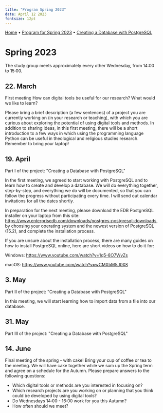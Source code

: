 ```yaml
---
title: "Program Spring 2023"
date: April 12 2023
fontsize: 12pt
---
```


[Home](/) &bull; [Program for Spring 2023](/ProgramSpring23.md) &bull; [Creating a Database with PostgreSQL](/PostgreSQL1.md) 


# Spring 2023

The study group meets approximately every other Wednesday, from 14:00 to 15:00.

## 22. March
First meeting
How can digital tools be useful for our research?
What would we like to learn?

Please bring a brief description (a few sentences) of a project you are currently working on (in your research or teaching), with which you are curious about exploring the potential of using digital tools and methods. In addition to sharing ideas, in this first meeting, there will be a short introduction to a few ways in which using the programming language Python can be useful in theological and religious studies research. Remember to bring your laptop!

## 19. April
Part I of the project: "Creating a Database with PostgreSQL"

In the first meeting, we agreed to start working with PostgreSQL and to learn how to create and develop a database. We will do everything together, step-by-step, and everything we do will be documented, so that you can follow the progress without participating every time.  I will send out calendar invitations for all the dates shortly.

In preparation for the next meeting, please download the EDB PostgreSQL installer on your laptop from this site: https://www.enterprisedb.com/downloads/postgres-postgresql-downloads, by choosing your operating system and the newest version of PostgreSQL (15.2), and complete the installation process.

If you are unsure about the installation process, there are many guides on how to install PostgreSQL online, here are short videos on how to do it for:

Windows: https://www.youtube.com/watch?v=1q5-8O7WvZs

macOS: https://www.youtube.com/watch?v=wCMXbM5J0X8 

## 3. May
Part II of the project: "Creating a Database with PostgreSQL"

In this meeting, we will start learning how to import data from a file into our database.

## 31. May
Part III of the project: "Creating a Database with PostgreSQL"



## 14. June
Final meeting of the spring - with cake! Bring your cup of coffee or tea to the meeting. We will have cake together while we sum up the Spring term and agree on a schedule for the Autumn. Please prepare answers to the following questions:
- Which digital tools or methods are you interested in focusing on?
- Which research projects are you working on or planning that you think could be developed by using digital tools?
- Do Wednesdays 14:00 - 16:00 work for you this Autumn?
- How often should we meet?
